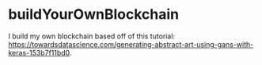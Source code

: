 # buildYourOwnBlockchain
I build my own blockchain based off of this tutorial: https://towardsdatascience.com/generating-abstract-art-using-gans-with-keras-153b7f11bd0.
